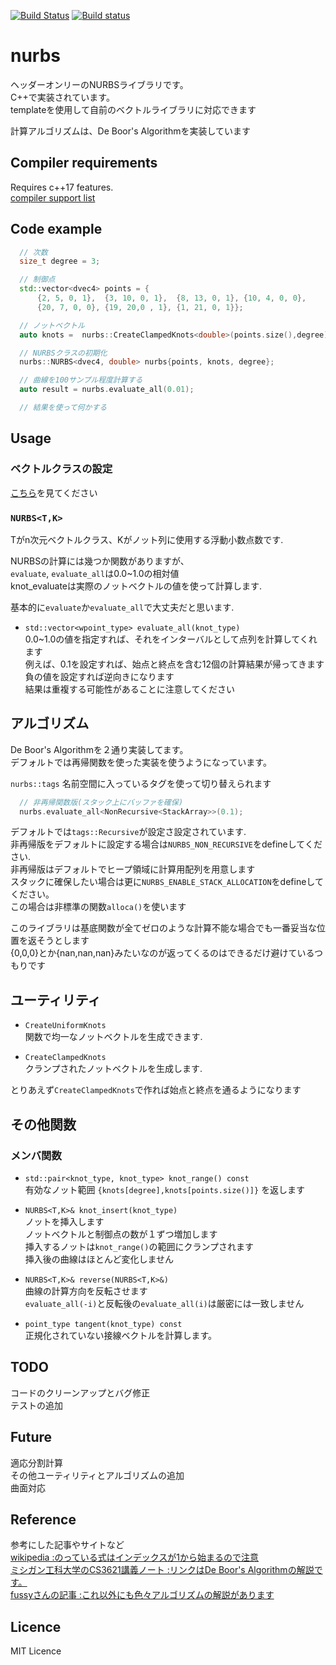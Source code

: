 [![Build Status](https://travis-ci.org/mocabe/nurbs.svg?branch=master)](https://travis-ci.org/mocabe/nurbs) [![Build status](https://ci.appveyor.com/api/projects/status/r5slhpbsgb7mny1r?svg=true)](https://ci.appveyor.com/project/mocabe/nurbs)
# nurbs
ヘッダーオンリーのNURBSライブラリです。  
C++で実装されています。  
templateを使用して自前のベクトルライブラリに対応できます  

計算アルゴリズムは、De Boor's Algorithmを実装しています  

## Compiler requirements
Requires c++17 features.  
[compiler support list](http://en.cppreference.com/w/cpp/compiler_support)

## Code example
```cpp
  // 次数
  size_t degree = 3;

  // 制御点
  std::vector<dvec4> points = {
      {2, 5, 0, 1},  {3, 10, 0, 1},  {8, 13, 0, 1}, {10, 4, 0, 0},
      {20, 7, 0, 0}, {19, 20,0 , 1}, {1, 21, 0, 1}};

  // ノットベクトル
  auto knots =  nurbs::CreateClampedKnots<double>(points.size(),degree);

  // NURBSクラスの初期化
  nurbs::NURBS<dvec4, double> nurbs{points, knots, degree};

  // 曲線を100サンプル程度計算する
  auto result = nurbs.evaluate_all(0.01);

  // 結果を使って何かする
```

## Usage  

### ベクトルクラスの設定
[こちら](doc/Adaptor.md)を見てください

### `NURBS<T,K>`
  
Tがn次元ベクトルクラス、Kがノット列に使用する浮動小数点数です.  

NURBSの計算には幾つか関数がありますが、  
`evaluate`, `evaluate_all`は0.0~1.0の相対値  
knot_evaluateは実際のノットベクトルの値を使って計算します.  

基本的に`evaluate`か`evaluate_all`で大丈夫だと思います.  


- `std::vector<wpoint_type> evaluate_all(knot_type)`  
0.0~1.0の値を指定すれば、それをインターバルとして点列を計算してくれます  
例えば、0.1を設定すれば、始点と終点を含む12個の計算結果が帰ってきます  
負の値を設定すれば逆向きになります  
結果は重複する可能性があることに注意してください  


## アルゴリズム
De Boor's Algorithmを２通り実装してます。  
デフォルトでは再帰関数を使った実装を使うようになっています。  

`nurbs::tags` 名前空間に入っているタグを使って切り替えられます
```cpp
  // 非再帰関数版(スタック上にバッファを確保)
  nurbs.evaluate_all<NonRecursive<StackArray>>(0.1); 
```

デフォルトでは`tags::Recursive`が設定さ設定されています.  
非再帰版をデフォルトに設定する場合は```NURBS_NON_RECURSIVE```をdefineしてください.  
非再帰版はデフォルトでヒープ領域に計算用配列を用意します  
スタックに確保したい場合は更に```NURBS_ENABLE_STACK_ALLOCATION```をdefineしてください。  
この場合は非標準の関数```alloca()```を使います  

このライブラリは基底関数が全てゼロのような計算不能な場合でも一番妥当な位置を返そうとします  
{0,0,0}とか{nan,nan,nan}みたいなのが返ってくるのはできるだけ避けているつもりです

## ユーティリティ  
- `CreateUniformKnots`  
  関数で均一なノットベクトルを生成できます.  

- `CreateClampedKnots`  
  クランプされたノットベクトルを生成します.  

とりあえず`CreateClampedKnots`で作れば始点と終点を通るようになります  

## その他関数

### メンバ関数  

- `std::pair<knot_type, knot_type> knot_range() const`  
  有効なノット範囲 `{knots[degree],knots[points.size()]}` を返します  

- `NURBS<T,K>& knot_insert(knot_type)`  
  ノットを挿入します  
  ノットベクトルと制御点の数が１ずつ増加します  
  挿入するノットは`knot_range()`の範囲にクランプされます  
  挿入後の曲線はほとんど変化しません

- `NURBS<T,K>& reverse(NURBS<T,K>&)`  
  曲線の計算方向を反転させます  
  `evaluate_all(-i)`と反転後の`evaluate_all(i)`は厳密には一致しません  

- `point_type tangent(knot_type) const`  
  正規化されていない接線ベクトルを計算します。

## TODO
コードのクリーンアップとバグ修正  
テストの追加  

## Future
適応分割計算  
その他ユーティリティとアルゴリズムの追加  
曲面対応  

## Reference
参考にした記事やサイトなど  
[wikipedia :のっている式はインデックスが1から始まるので注意](https://ja.wikipedia.org/wiki/NURBS)  
[ミシガン工科大学のCS3621講義ノート :リンクはDe Boor's Algorithmの解説です。](https://pages.mtu.edu/~shene/COURSES/cs3621/NOTES/spline/de-Boor.html)  
[fussyさんの記事 :これ以外にも色々アルゴリズムの解説があります](http://fussy.web.fc2.com/algo/curve3_b-spline.htm)  
## Licence
MIT Licence